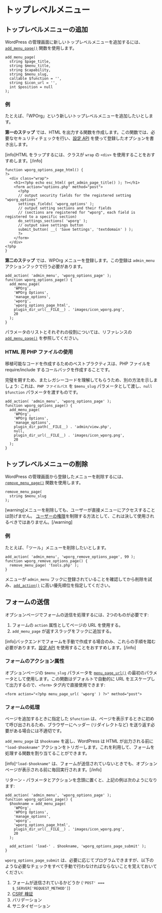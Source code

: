 <!-- 
# Top-Level Menus
 -->
# トップレベルメニュー

<!-- 
## Add a Top-Level Menu
 -->
## トップレベルメニューの追加

<!-- 
To add a new Top-level menu to WordPress Administration, use the [`add_menu_page()`](https://developer.wordpress.org/reference/functions/add_menu_page/) function.
 -->
WordPress の管理画面に新しいトップレベルメニューを追加するには、[`add_menu_page()`](https://developer.wordpress.org/reference/functions/add_menu_page/) 関数を使用します。

```
add_menu_page(
  string $page_title,
  string $menu_title,
  string $capability,
  string $menu_slug,
  callable $function = '',
  string $icon_url = '',
  int $position = null
);
```
<!-- 
### Example
 -->
### 例

<!-- 
Lets say we want to add a new Top-level menu called "WPOrg".
 -->
たとえば、「WPOrg」という新しいトップレベルメニューを追加したいとします。

<!-- 
**The first step** will be creating a function which will output the HTML. In this function we will perform the necessary security checks and render the options we've registered using the [Settings API](https://developer.wordpress.org/plugins/settings/).
 -->
**第一のステップ** では、HTML を出力する関数を作成します。この関数では、必要なセキュリティチェックを行い、[設定 API](https://developer.wordpress.org/plugins/settings/) を使って登録したオプションを書き出します。

<!-- 
[info]We recommend wrapping your HTML using a `<div>` with a class of `wrap`.[/info]
 -->
[info]HTML をラップするには、クラスが `wrap` の `<div>` を使用することをおすすめします。[/info]

```
function wporg_options_page_html() {
?>
  <div class="wrap">
    <h1><?php echo esc_html( get_admin_page_title() ); ?></h1>
    <form action="options.php" method="post">
      <?php
      // output security fields for the registered setting "wporg_options"
      settings_fields( 'wporg_options' );
      // output setting sections and their fields
      // (sections are registered for "wporg", each field is registered to a specific section)
      do_settings_sections( 'wporg' );
      // output save settings button
      submit_button( __( 'Save Settings', 'textdomain' ) );
      ?>
    </form>
  </div>
<?php
}
```

<!-- 
**The second step** will be registering our WPOrg menu. The registration needs to occur during the `admin_menu` action hook.
 -->
**第二のステップ** では、WPOrg メニューを登録します。この登録は `admin_menu` アクションフックで行う必要があります。

```
add_action( 'admin_menu', 'wporg_options_page' );
function wporg_options_page() {
  add_menu_page(
    'WPOrg',
    'WPOrg Options',
    'manage_options',
    'wporg',
    'wporg_options_page_html',
    plugin_dir_url(__FILE__) . 'images/icon_wporg.png',
    20
  );
}
```

<!-- 
For a list of parameters and what each do please see the [`add_menu_page()`](https://developer.wordpress.org/reference/functions/add_menu_page/) in the reference.
 -->
パラメータのリストとそれぞれの役割については、リファレンスの [`add_menu_page()`](https://developer.wordpress.org/reference/functions/add_menu_page/) を参照してください。

<!-- 
### Using a PHP File for HTML
 -->
### HTML 用 PHP ファイルの使用

<!-- 
The best practice for portable code would be to create a Callback that requires/includes your PHP file.
 -->
移植可能なコードを作成するためのベストプラクティスは、PHP ファイルを require/include するコールバックを作成することです。

<!-- 
For the sake of completeness and helping you understand legacy code, we will show another way: passing a `PHP file path` as the `$menu_slug` parameter with an `null` `$function` parameter.
 -->
完璧を期すため、またレガシーコードを理解してもらうため、別の方法を示しましょう: これは、`PHP ファイルパス` を `$menu_slug` パラメータとして渡し、`null` `$function` パラメータを渡すものです。

```
add_action( 'admin_menu', 'wporg_options_page' );
function wporg_options_page() {
  add_menu_page(
    'WPOrg',
    'WPOrg Options',
    'manage_options',
    plugin_dir_path(__FILE__) . 'admin/view.php',
    null,
    plugin_dir_url(__FILE__) . 'images/icon_wporg.png',
    20
  );
}
```

<!-- 
## Remove a Top-Level Menu
 -->
## トップレベルメニューの削除

<!-- 
To remove a registered menu from WordPress Administration, use the [`remove_menu_page()`](https://developer.wordpress.org/reference/functions/remove_menu_page/) function.
 -->
WordPress の管理画面から登録したメニューを削除するには、[`remove_menu_page()`](https://developer.wordpress.org/reference/functions/remove_menu_page/) 関数を使用します。

```
remove_menu_page(
  string $menu_slug
);
```

<!-- 
[warning]Removing menus won't prevent users accessing them directly.
This should never be used as a way to restrict [user capabilities](https://developer.wordpress.org/plugins/users/roles-and-capabilities/).[/warning]
 -->
[warning]メニューを削除しても、ユーザーが直接メニューにアクセスすることは防げません。
[ユーザーの権限](https://developer.wordpress.org/plugins/users/roles-and-capabilities/)を制限する方法として、これは決して使用されるべきではありません。[/warning]

<!-- 
### Example
 -->
### 例

<!-- 
Lets say we want to remove the "Tools" menu from.
 -->
たとえば、「ツール」メニューを削除したいとします。

```
add_action( 'admin_menu', 'wporg_remove_options_page', 99 );
function wporg_remove_options_page() {
  remove_menu_page( 'tools.php' );
}
```

<!-- 
Make sure that the menu have been registered with the `admin_menu` hook before attempting to remove, specify a higher priority number for [`add_action()`](https://developer.wordpress.org/reference/functions/add_action/).
 -->
メニューが `admin_menu` フックに登録されていることを確認してから削除を試み、[`add_action()`](https://developer.wordpress.org/reference/functions/add_action/) に高い優先順位を指定してください。

<!-- 
## Submitting forms
 -->
## フォームの送信

<!-- 
To process the submissions of forms on options pages, you will need two things:
 -->
オプションページでフォームの送信を処理するには、2つのものが必要です:

<!-- 
1. Use the URL of the page as the `action` attribute of the form.
2. Add a hook with the slug, returned by `add_menu_page`.
 -->
1. フォームの `action` 属性としてページの URL を使用する。
2. `add_menu_page` が返すスラッグをフックに追加する。

<!-- 
[info]You only need to follow those steps if you are manually creating forms in the back-end. The [Settings API](https://developer.wordpress.org/plugins/settings/) is the recommended way to do this.[/info]
 -->
[info]バックエンドでフォームを手動で作成する場合のみ、これらの手順を踏む必要があります。[設定 API](https://developer.wordpress.org/plugins/settings/) を使用することをおすすめします。[/info]

<!-- 
### Form action attribute
 -->
### フォームのアクション属性

<!-- 
Use the `$menu_slug` parameter of the options page as the first parameter of [`menu_page_url()`](https://developer.wordpress.org/reference/functions/menu_page_url/). By the function will automatically escape URL and echo it by default, so you can directly use it within the `<form>` tag:
 -->
オプションページの `$menu_slug` パラメータを [`menu_page_url()`](https://developer.wordpress.org/reference/functions/menu_page_url/) の最初のパラメータとして使用します。この関数はデフォルトで自動的に URL をエスケープして出力するので、`<form>` タグ内で直接使用できます:

```
<form action="<?php menu_page_url( 'wporg' ) ?>" method="post">
```

<!-- 
### Processing the form
 -->
### フォームの処理

<!-- 
The `$function` you specify while adding the page will only be called once it is time to display the page, which makes it inappropriate if you need to send headers (ex. redirects) back to the browser.
 -->
ページを追加するときに指定した `$function` は、ページを表示するときに初めて呼び出されるため、ブラウザーにヘッダー (リダイレクトなど) を送り返す必要がある場合には不適切です。

<!-- 
`add_menu_page` returns a `$hookname`, and WordPress triggers the `"load-$hookname"` action before any HTML output. You can use this to assign a function, which could process the form.
 -->
`add_menu_page` は `$hookname` を返し、WordPress は HTML が出力される前に `"load-$hookname"` アクションをトリガーします。これを利用して、フォームを処理する関数を割り当てることができます。

<!-- 
[info]`"load-$hookname"` will be executed every time before an options page will be displayed, even when the form is not being submitted.[/info]
 -->
[info]`"load-$hookname"` は、フォームが送信されていないときでも、オプションページが表示される前に毎回実行されます。[/info]

<!-- 
With the return parameter and action in mind, the example from above would like this:
 -->
リターン・パラメータとアクションを念頭に置くと、上記の例は次のようになります:

```
add_action( 'admin_menu', 'wporg_options_page' );
function wporg_options_page() {
  $hookname = add_menu_page(
    'WPOrg',
    'WPOrg Options',
    'manage_options',
    'wporg',
    'wporg_options_page_html',
    plugin_dir_url(__FILE__) . 'images/icon_wporg.png',
    20
  );

  add_action( 'load-' . $hookname, 'wporg_options_page_submit' );
}
```

<!-- 
You can program `wporg_options_page_submit` according to your needs, but keep in mind that you must manually perform all necessary checks, including:
 -->
`wporg_options_page_submit` は、必要に応じてプログラムできますが、以下のような必要なチェックをすべて手動で行わなければならないことを覚えておいてください:

<!-- 
1. Whether the form is being submitted (`'POST' === $_SERVER['REQUEST_METHOD']`).
2. [CSRF verification](https://developer.wordpress.org/apis/security/nonces/)
3. Validation
4. Sanitization
 -->
1. フォームが送信されているかどうか (`'POST' === $_SERVER['REQUEST_METHOD']`)
2. [CSRF 検証](https://developer.wordpress.org/apis/security/nonces/)
3. バリデーション
4. サニタイゼーション
